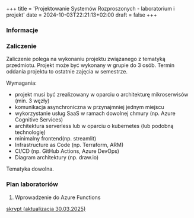 +++
title = 'Projektowanie Systemów Rozproszonych - laboratorium i projekt'
date = 2024-10-03T22:21:13+02:00
draft = false
+++

### Informacje

### Zaliczenie

Zaliczenie polega na wykonaniu projektu związanego z tematyką przedmiotu. Projekt może być wykonany w grupie do 3 osób. Termin oddania projektu to ostatnie zajęcia w semestrze.

Wymagania:
- projekt musi być zrealizowany w oparciu o architekturę mikroserwisów (min. 3 węzły)
- komunikacja asynchroniczna w przynajmniej jednym miejscu
- wykorzystanie usług SaaS w ramach dowolnej chmury (np. Azure Cognitive Services)
- architektura serverless lub w oparciu o kubernetes (lub podobną technologię)
- minimalny frontend(np. streamlit)
- Infrastructure as Code (np. Terraform, ARM)
- CI/CD (np. GitHub Actions, Azure DevOps)
- Diagram architektury (np. draw.io)

Tematyka dowolna.


### Plan laboratoriów

1. Wprowadzenie do Azure Functions

[skrypt (aktualizacja 30.03.2025)](/jwozniak/labs/101-azure-func.pdf)
